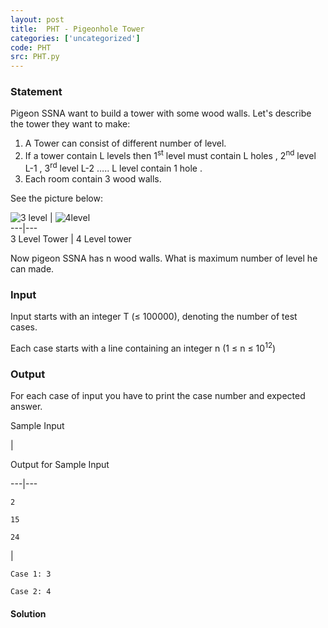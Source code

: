 ```yaml
---
layout: post
title:  PHT - Pigeonhole Tower
categories: ['uncategorized']
code: PHT
src: PHT.py
---
```


### **Statement**

Pigeon SSNA want to build a tower with some wood walls. Let's describe the
tower they want to make:

  1. A Tower can consist of different number of level.
  2. If a tower contain L levels then 1<sup>st</sup> level must contain L holes , 2<sup>nd</sup> level L-1 , 3<sup>rd</sup> level L-2 ….. L level contain 1 hole .
  3. Each room contain 3 wood walls.

See the picture below:

![3 level](https://s32.postimg.org/ymsous6cl/image.png) |
![4level](https://s32.postimg.org/boqtk6dth/image.png)  
---|---  
3 Level Tower | 4 Level tower  
  
Now pigeon SSNA has n wood walls. What is maximum number of level he can
made.

### Input

Input starts with an integer T (≤ 100000), denoting the number of test
cases.

Each case starts with a line containing an integer n (1 ≤ n ≤
10<sup>12</sup>)

### Output

For each case of input you have to print the case number and expected answer.

Sample Input

|

Output for Sample Input  
  
---|---  
      
    
    2
    15
    24

|

    
    
    Case 1: 3
    Case 2: 4



#### **Solution**




